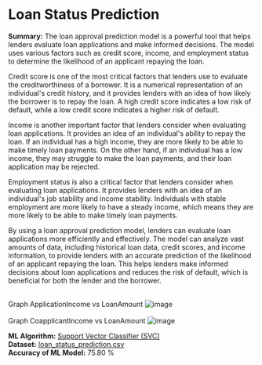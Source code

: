 # Loan Status Prediction
**Summary:** The loan approval prediction model is a powerful tool that helps lenders evaluate loan applications and make informed decisions. The model uses various factors such as credit score, income, and employment status to determine the likelihood of an applicant repaying the loan. 

Credit score is one of the most critical factors that lenders use to evaluate the creditworthiness of a borrower. It is a numerical representation of an individual's credit history, and it provides lenders with an idea of how likely the borrower is to repay the loan. A high credit score indicates a low risk of default, while a low credit score indicates a higher risk of default.

Income is another important factor that lenders consider when evaluating loan applications. It provides an idea of an individual's ability to repay the loan. If an individual has a high income, they are more likely to be able to make timely loan payments. On the other hand, if an individual has a low income, they may struggle to make the loan payments, and their loan application may be rejected.

Employment status is also a critical factor that lenders consider when evaluating loan applications. It provides lenders with an idea of an individual's job stability and income stability. Individuals with stable employment are more likely to have a steady income, which means they are more likely to be able to make timely loan payments.

By using a loan approval prediction model, lenders can evaluate loan applications more efficiently and effectively. The model can analyze vast amounts of data, including historical loan data, credit scores, and income information, to provide lenders with an accurate prediction of the likelihood of an applicant repaying the loan. This helps lenders make informed decisions about loan applications and reduces the risk of default, which is beneficial for both the lender and the borrower. 

<br>Graph ApplicationIncome vs LoanAmount
![image](https://user-images.githubusercontent.com/91748984/234797148-1fa912d8-6744-40ff-9123-4a1453e8f447.png)
<br><br>Graph CoapplicantIncome vs LoanAmount
![image](https://user-images.githubusercontent.com/91748984/234797590-4e98ef11-3caa-4099-a33c-ea83955ca489.png)


**ML Algorithm:** [Support Vector Classifier (SVC)](https://scikit-learn.org/stable/modules/generated/sklearn.svm.SVC.html)<br>
**Dataset:** [loan_status_prediction.csv](https://www.kaggle.com/datasets/altruistdelhite04/loan-prediction-problem-dataset)<br>
**Accuracy of ML Model:** 75.80 %
